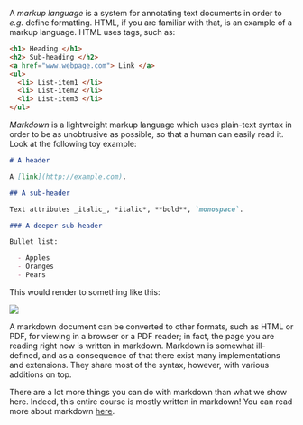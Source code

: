 A *markup language* is a system for annotating text documents in order to *e.g.*
define formatting. HTML, if you are familiar with that, is an example of a
markup language. HTML uses tags, such as:

```html
<h1> Heading </h1>
<h2> Sub-heading </h2>
<a href="www.webpage.com"> Link </a>
<ul>
  <li> List-item1 </li>
  <li> List-item2 </li>
  <li> List-item3 </li>
</ul>
```

*Markdown* is a lightweight markup language which uses plain-text syntax in
order to be as unobtrusive as possible, so that a human can easily read it. Look
at the following toy example:

```markdown
# A header

A [link](http://example.com).

## A sub-header

Text attributes _italic_, *italic*, **bold**, `monospace`.

### A deeper sub-header

Bullet list:

  - Apples
  - Oranges
  - Pears
```

This would render to something like this:

![](images/markdown-example.png)

A markdown document can be converted to other formats, such as HTML or PDF, for
viewing in a browser or a PDF reader; in fact, the page you are reading right
now is written in markdown. Markdown is somewhat ill-defined, and as a
consequence of that there exist many implementations and extensions. They share
most of the syntax, however, with various additions on top.

There are a lot more things you can do with markdown than what we show here.
Indeed, this entire course is mostly written in markdown! You can read more
about markdown [here](https://www.markdownguide.org/getting-started/).
